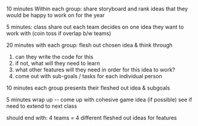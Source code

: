 ---
---
10 minutes
Within each group:
share storyboard and rank ideas that they would be happy to work on for the year

5 minutes:
class share out
each team decides on one idea they want to work with (coin toss if overlap b/w teams)

20 minutes
with each group:
flesh out chosen idea & think through
1. can they write the code for this
2. if not, what will they need to learn
3. what other features will they need in order for this idea to work?
4. come out with sub-goals / tasks for each individual person

10 minutes
each group presents their fleshed out idea & subgoals

5 minutes
wrap up -- come up with cohesive game idea (if possible)
see if need to extend to next class

should end with:
4 teams = 4 different fleshed out ideas for features